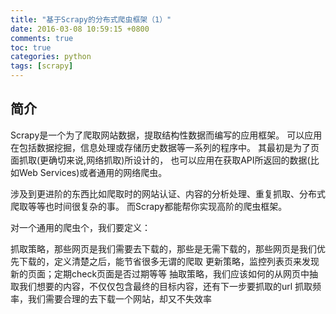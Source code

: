 ```yaml
---
title: "基于Scrapy的分布式爬虫框架（1）"
date: 2016-03-08 10:59:15 +0800
comments: true
toc: true
categories: python
tags: [scrapy]
---
```


## 简介

Scrapy是一个为了爬取网站数据，提取结构性数据而编写的应用框架。
可以应用在包括数据挖掘，信息处理或存储历史数据等一系列的程序中。
其最初是为了页面抓取(更确切来说,网络抓取)所设计的，
也可以应用在获取API所返回的数据(比如Web Services)或者通用的网络爬虫。

涉及到更进阶的东西比如爬取时的网站认证、内容的分析处理、重复抓取、分布式爬取等等也时间很复杂的事。
而Scrapy都能帮你实现高阶的爬虫框架。<!--more-->

对一个通用的爬虫个，我们要定义：

抓取策略，那些网页是我们需要去下载的，那些是无需下载的，那些网页是我们优先下载的，定义清楚之后，能节省很多无谓的爬取
更新策略，监控列表页来发现新的页面；定期check页面是否过期等等
抽取策略，我们应该如何的从网页中抽取我们想要的内容，不仅仅包含最终的目标内容，还有下一步要抓取的url
抓取频率，我们需要合理的去下载一个网站，却又不失效率

